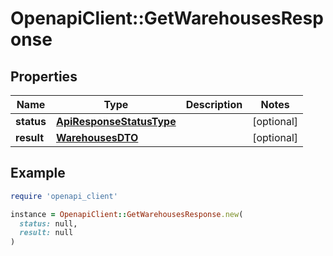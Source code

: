 # OpenapiClient::GetWarehousesResponse

## Properties

| Name | Type | Description | Notes |
| ---- | ---- | ----------- | ----- |
| **status** | [**ApiResponseStatusType**](ApiResponseStatusType.md) |  | [optional] |
| **result** | [**WarehousesDTO**](WarehousesDTO.md) |  | [optional] |

## Example

```ruby
require 'openapi_client'

instance = OpenapiClient::GetWarehousesResponse.new(
  status: null,
  result: null
)
```

